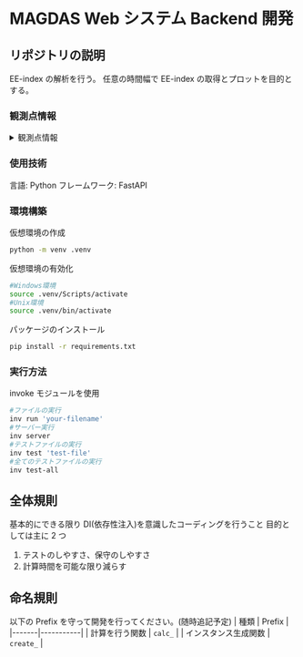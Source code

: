 # MAGDAS Web システム Backend 開発

## リポジトリの説明

EE-index の解析を行う。
任意の時間幅で EE-index の取得とプロットを目的とする。

### 観測点情報

<details>
<summary>観測点情報</summary>

```Python
#stations = {"STATION": ["gm_lat", "gg_lon", "time_diff" ]}
stations = {
    "AAB": [0.18, 38.77, 2.585333333333333],
    "ABU": [-1.53, 7.39, 0.49266666666666664],
    "AMA": [21.11, 129.33, 8.622],
    "ANC": [0.77, 282.85, -5.143333333333333],
    "BCL": [-0.66, 105.71, 7.047333333333333],
    "BKL": [-15.13, 102.31, 6.820666666666667],
    "CDO": [-1.1, 124.63, 8.308666666666667],
    "CEB": [2.53, 123.91, 8.260666666666667],
    "DAV": [-1.02, 125.4, 8.36],
    "DAW": [-21.91, 130.92, 8.728],
    "EUS": [-3.64, 321.57, -2.562000000000003],
    "EWA": [21.67, 202, -10.5333333333333],
    "GSI": [-7.53, 97.61, 6.507333333333333],
    "HLN": [16.86, 121.55, 8.103333333333333],
    "ICA": [-1.56, 284.26, -5.04933333333333],
    "ILR": [-1.82, 4.68, 0.312],
    "KRT": [5.69, 32.32, 2.1546666666666665],
    "LAG": [-3.04, 3.27, 0.218],
    "LGZ": [3.54, 123.74, 8.249333333333333],
    "LKW": [-2.32, 99.78, 6.652],
    "LWA": [-16.19, 104.06, 6.937333333333333],
    "MND": [-6.91, 124.84, 8.322666666666666],
    "MUT": [6.79, 121.02, 8.068],
    "NAB": [-10.65, 36.48, 2.432],
    "PRP": [-12.38, 119.4, 7.96],
    "SCN": [-12.11, 100.3, 6.6866666666666665],
    "TGG": [10.26, 121.76, 8.117333333333334],
    "TIR": [-0.37, 76.95, 5.13],
    "YAP": [1.49, 138.08, 9.205333333333333],
}
```

</details>

### 使用技術

言語: Python
フレームワーク: FastAPI

### 環境構築

仮想環境の作成

```bash
python -m venv .venv
```

仮想環境の有効化

```bash
#Windows環境
source .venv/Scripts/activate
#Unix環境
source .venv/bin/activate
```

パッケージのインストール

```bash
pip install -r requirements.txt
```

### 実行方法

invoke モジュールを使用

```bash
#ファイルの実行
inv run 'your-filename'
#サーバー実行
inv server
#テストファイルの実行
inv test 'test-file'
#全てのテストファイルの実行
inv test-all
```

## 全体規則

基本的にできる限り DI(依存性注入)を意識したコーディングを行うこと
目的としては主に 2 つ

1. テストのしやすさ、保守のしやすさ
2. 計算時間を可能な限り減らす

## 命名規則

以下の Prefix を守って開発を行ってください。(随時追記予定)
| 種類 | Prefix |
|-------|-----------|
| 計算を行う関数 | `calc_` |
| インスタンス生成関数 | `create_` |
